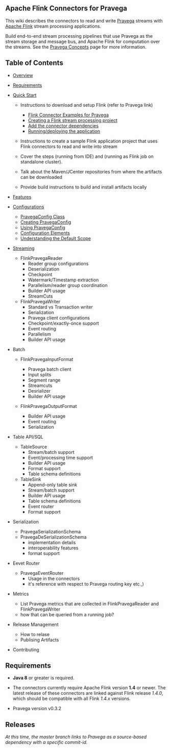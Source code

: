 ## Apache Flink Connectors for Pravega

This wiki describes the connectors to read and write [Pravega](http://pravega.io/) streams with [Apache Flink](http://flink.apache.org/) stream processing applications.

Build end-to-end stream processing pipelines that use Pravega as the stream storage and message bus, and Apache Flink for computation over the streams.   See the [Pravega Concepts](http://pravega.io/docs/pravega-concepts/) page for more information.

## Table of Contents

- [Overview](#overview)
- [Requirements](#requirements)
- [Quick Start](#quickstart)
   - Instructions to download and setup Flink (refer to Pravega link)
        - [Flink Connector Examples for Pravega](https://github.com/pravega/pravega-samples/tree/master/flink-connector-examples)
        - [Creating a Flink stream processing project](https://github.com/pravega/flink-connectors/wiki/Project-Setup#creating-a-flink-stream-processing-project)
        - [Add the connector dependencies](https://github.com/pravega/flink-connectors/wiki/Project-Setup#add-the-connector-dependencies)
        - [Running/deploying the application](
https://github.com/pravega/flink-connectors/wiki/Project-Setup#running--deploying-the-application)
   - Instructions to create a sample Flink application project that uses Flink connectors to read and write into stream
   - Cover the steps (running from IDE) and (running as Flink job on standalone cluster).
   
   - Talk about the Maven/JCenter repositories from where the artifacts can be downloaded
   - Provide build instructions to build and install artifacts locally
- [Features](#Features)
- [Configurations](https://github.com/pravega/flink-connectors/wiki/Configuration)
    - [PravegaConfig Class](https://github.com/pravega/flink-connectors/wiki/Configuration#pravegaconfig-class)
    - [Creating PravegaConfig](https://github.com/pravega/flink-connectors/wiki/Configuration#creating-pravegaconfig)
    - [Using PravegaConfig](https://github.com/pravega/flink-connectors/wiki/Configuration#using-pravegaconfig)
    - [Configuration Elements](https://github.com/pravega/flink-connectors/wiki/Configuration#configuration-elements)
    - [Understanding the Default Scope](https://github.com/pravega/flink-connectors/wiki/Configuration#understanding-the-default-scope)

- [Streaming](streaming-connectors.md)
    - FlinkPravegaReader
        - Reader group configurations
        - Deserialization
        - Checkpoint
        - Watermark/Timestamp extraction
        - Parallelism/reader group coordination
        - Builder API usage
        - StreamCuts
   - FlinkPravegaWriter
       - Standard vs Transaction writer
       - Serialization
       - Pravega client configurations
       - Checkpoint/exactly-once support
       - Event routing
       - Parallelism
       - Builder API usage 
- Batch
   - FlinkPravegaInputFormat
       - Pravega batch client
       - Input splits
       - Segment range
       - Streamcuts
       - Desrializer
       - Builder API usage
       
   - FlinkPravegaOutputFormat
       - Builder API usage
       - Event routing
       - Serialization

- Table API/SQL
    - TableSource
       - Stream/batch support
       - Event/processing time support
       - Builder API usage
       - Format support
       - Table schema definitions
    - TableSink 
      - Append-only table sink
      - Stream/batch support
      - Builder API usage
      - Table schema definitions
      - Event router
      - Format support
- Serialization
   - PravegaSerializationSchema 
   - PravegaDeSerializationSchema 
       - implementation details
       - interoperability features
       - format support
- Eevet Router
   - PravegaEventRouter
      - Usage in the connectors
      - it's reference with respect to Pravega routing key etc.,)
- Metrics
  - List Pravega metrics that are collected in FlinkPravegaReader and FlinkPravegaWriter
  - how that can be queried from a running job?
- Release Management
   - How to relase
   - Publising Artifacts
- Contributing

## Requirements

 - **Java 8** or greater is required.

 - The connectors currently require Apache Flink version **1.4** or newer.
The latest release of these connectors are linked against Flink release *1.4.0*, which should be compatible with all Flink *1.4.x* versions.
 - Pravega version v0.3.2

## Releases
_At this time, the master branch links to Pravega as a source-based dependency with a specific commit-id._


